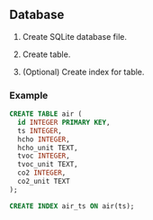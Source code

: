 ## Database

1. Create SQLite database file.

2. Create table.

3. (Optional) Create index for table.


### Example

```sql
CREATE TABLE air (
  id INTEGER PRIMARY KEY,
  ts INTEGER,
  hcho INTEGER,
  hcho_unit TEXT,
  tvoc INTEGER,
  tvoc_unit TEXT,
  co2 INTEGER,
  co2_unit TEXT
);

CREATE INDEX air_ts ON air(ts);
```
